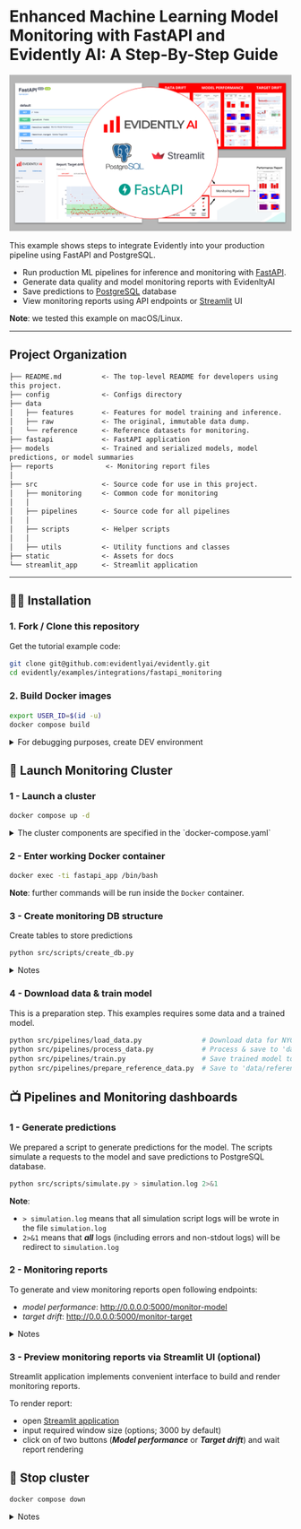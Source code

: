 # Enhanced Machine Learning Model Monitoring with FastAPI and Evidently AI: A Step-By-Step Guide

![Evidently.ai + FastAPI](static/banner.png "Dashboard preview")

This example shows steps to integrate Evidently into your production pipeline using FastAPI and PostgreSQL.

- Run production ML pipelines for inference and monitoring with [FastAPI](https://fastapi.tiangolo.com/). 
- Generate data quality and model monitoring reports with EvidenltyAI
- Save predictions to [PostgreSQL](https://www.postgresql.org/) database
- View monitoring reports using API endpoints or [Streamlit](https://streamlit.io/) UI 

**Note**: we tested this example on macOS/Linux.

--------
Project Organization
------------

    ├── README.md          <- The top-level README for developers using this project.
    ├── config             <- Configs directory
    ├── data
    │   ├── features       <- Features for model training and inference.
    │   ├── raw            <- The original, immutable data dump.
    │   └── reference      <- Reference datasets for monitoring.
    ├── fastapi            <- FastAPI application
    ├── models             <- Trained and serialized models, model predictions, or model summaries
    ├── reports             <- Monitoring report files
    │
    ├── src                <- Source code for use in this project.
    │   ├── monitoring     <- Common code for monitoring 
    │   │
    │   ├── pipelines      <- Source code for all pipelines
    │   │
    │   ├── scripts        <- Helper scripts
    │   │
    │   ├── utils          <- Utility functions and classes 
    ├── static             <- Assets for docs 
    └── streamlit_app      <- Streamlit application
     


--------

## :woman_technologist: Installation

### 1. Fork / Clone this repository

Get the tutorial example code:

```bash
git clone git@github.com:evidentlyai/evidently.git
cd evidently/examples/integrations/fastapi_monitoring
```


### 2. Build Docker images

```bash
export USER_ID=$(id -u)
docker compose build
```

<details>
<summary>For debugging purposes, create DEV environment</summary>

**Note:** 
- This example requires Python 3.9 or above 

Build virtual environment:

```bash
python3 -m venv .venv
echo "export PYTHONPATH=$PWD" >> .venv/bin/activate
source .venv/bin/activate
pip install --upgrade pip setuptools wheel
pip install -r requirements-dev.txt
```

For Linux:

```bash 
sudo apt install libpq-dev 
pip install psycopg2==2.9.5
```

For MacOS: 

```bash 
pip install psycopg2-binary==2.9.5
```

</details>


## :rocket: Launch Monitoring Cluster

### 1 - Launch a cluster 

```bash
docker compose up -d
```

<details>
<summary>The cluster components are specified in the `docker-compose.yaml`</summary>

- `streamlit_app` - Streamlit application, available on [http://localhost:8501](http://localhost:8501)
- `fastapi` - FastAPI application, available on [http://localhost:5000](http://localhost:5000)
- `monitoring-db` - PostgreSQL, available on [http://localhost:5432](http://localhost:5432)

</details>


### 2 - Enter working Docker container

```bash
docker exec -ti fastapi_app /bin/bash
```

**Note**: further commands will be run inside the `Docker` container.


### 3 - Create monitoring DB structure

Create tables to store predictions 

```bash
python src/scripts/create_db.py
```

<details>
<summary>Notes</summary>
  
- tables are described in [src/utils/models.py](src/utils/models.py)
- if you want drop all tables (in case of error or to clear database) and recreate them do:
  
```bash
# Drop all tables
python src/scripts/drop_db.py
# Create all tables
python src/scripts/create_db.py
```

</details>


### 4 - Download data & train model

This is a preparation step. This examples requires some data and a trained model.

```bash 
python src/pipelines/load_data.py               # Download data for NYC Taxi to 'data/raw'
python src/pipelines/process_data.py            # Process & save to 'data/features/'
python src/pipelines/train.py                   # Save trained model to 'models/' 
python src/pipelines/prepare_reference_data.py  # Save to 'data/reference'
```

## :tv: Pipelines and Monitoring dashboards


### 1 - Generate predictions


We prepared a script to generate predictions for the model. The scripts simulate a requests to the model and save predictions to PostgreSQL database.

```bash 
python src/scripts/simulate.py > simulation.log 2>&1
```

**Note**:
- `> simulation.log` means that all simulation script logs will be wrote in the file `simulation.log`
- `2>&1` means that ***all*** logs (including errors and non-stdout logs) will be redirect to `simulation.log`

### 2 - Monitoring reports

To generate and view monitoring reports open following endpoints:
- *model performance*: http://0.0.0.0:5000/monitor-model
- *target drift*: http://0.0.0.0:5000/monitor-target

<details><summary>Notes</summary>

- you can build report on different size of prediction data using parameter *`window_size`*, for instance:
    - http://0.0.0.0:5000/monitor-model?window_size=300
    - http://0.0.0.0:5000/monitor-target?window_size=100
- default value of *`window_size`* is *3000*

</details>

### 3 - Preview monitoring reports via Streamlit UI (optional)

Streamlit application implements convenient interface to build and render monitoring reports.

To render report:
- open [Streamlit application](http://localhost:8501)
- input required window size (options; 3000 by default)
- click on of two buttons (***Model performance*** or ***Target drift***) and wait report rendering


## :checkered_flag: Stop cluster

```bash
docker compose down
```

<details>
<summary>Notes</summary>

- To clear cluster one needs to remove `Docker` volume containing monitoring (`Postgres`) database
- It may be useful to run this tutorial from scratch
- Run the command:
  
```bash
docker compose down -v
```

</details>

